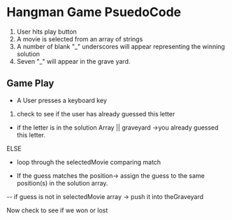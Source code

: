 # Hangman Game PsuedoCode
1. User hits play button
2. A movie is selected from an array of strings
3. A number of blank "_" underscores will appear representing the winning solution
4. Seven "_" will appear in the grave yard.

## Game Play
* A User presses a keyboard key

1. check to see if the user has already guessed this letter
- if the letter is in the solution Array || graveyard ->you already guessed this letter.

ELSE

- loop through the selectedMovie comparing match
*  If the guess matches the position-> assign the guess to the same position(s) in the solution array.

-- if guess is not in selectedMovie array -> push it into theGraveyard

Now check to see if we won or lost